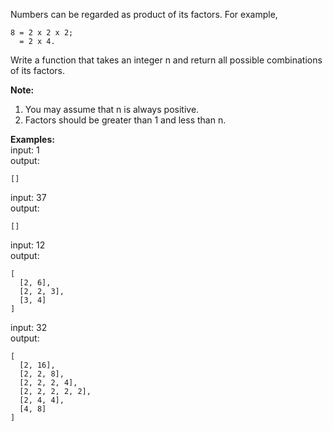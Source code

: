 Numbers can be regarded as product of its factors. For example,
```
8 = 2 x 2 x 2;
  = 2 x 4.
```
Write a function that takes an integer n and return all possible combinations of its factors.

**Note:**  
1. You may assume that n is always positive.
2. Factors should be greater than 1 and less than n.

**Examples:**  
input: 1  
output:  
```
[]
```
input: 37  
output: 
``` 
[]
```
input: 12  
output:  
```
[
  [2, 6],
  [2, 2, 3],
  [3, 4]
]
```
input: 32  
output:  
```
[
  [2, 16],
  [2, 2, 8],
  [2, 2, 2, 4],
  [2, 2, 2, 2, 2],
  [2, 4, 4],
  [4, 8]
]
```


